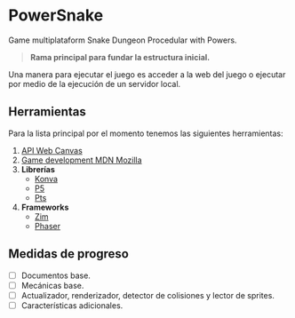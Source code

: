 # PowerSnake
Game multiplataform Snake Dungeon Procedular with Powers.

> **Rama principal para fundar la estructura inicial.**

Una manera para ejecutar el juego es acceder a la web del juego o ejecutar por medio de la ejecución de un servidor local.

## Herramientas
Para la lista principal por el momento tenemos las siguientes herramientas:

1. [API Web Canvas](https://developer.mozilla.org/en-US/docs/Web/API/Canvas_API)
2. [Game development MDN Mozilla](https://developer.mozilla.org/en-US/docs/Games)
3. **Librerías**
   * [Konva](https://konvajs.org/)
   * [P5](https://p5js.org/)
   * [Pts](https://ptsjs.org/)
4. **Frameworks**
   * [Zim](https://zimjs.com/)
   * [Phaser](https://phaser.io/)


## Medidas de progreso
* [ ] Documentos base.
* [ ] Mecánicas base.
* [ ] Actualizador, renderizador, detector de colisiones y lector de sprites.
* [ ] Características adicionales.
